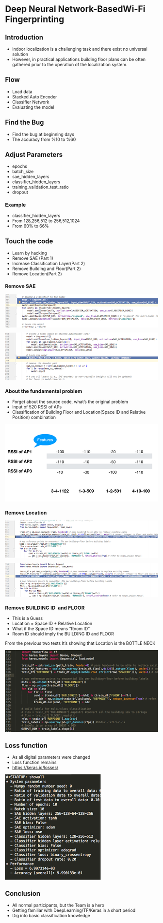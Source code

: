 # Deep Neural Network-BasedWi-Fi Fingerprinting

## Introduction

* Indoor localization is a challenging task and there exist no universal solution
* However, in practical applications building floor plans can be often gathered prior to the operation of the localization system.

## Flow

* Load data
* Stacked Auto Encoder
* Classifier Network
* Evaluating the model

## Find the Bug

* Find the bug at beginning days
* The accuracy from %10 to %60

## Adjust Parameters

* epochs
* batch_size
* sae_hidden_layers
* classifier_hidden_layers
* training_validation_test_ratio
* dropout

### Example

* classifier_hidden_layers
* From 128,256,512 to 256,512,1024
* From 60% to 66%

## Touch the code

* Learn by hacking
* Remove SAE (Part 1)
* Increase Classification Layer(Part 2)
* Remove Building and Floor(Part 2)
* Remove Location(Part 2)


### Remove SAE

![Remove SAE1](remove_sae1.png)

![Remove SAE1](remove_sae2.png)

### About the fundamental problem

* Forget about the source code, what’s the original problem
* Input of 520 RSSI of APs
* Classification of Building Floor and Location(Space ID and Relative Position) combination

![fundamental problem](fundamental.png)

### Remove Location

![remove_location](remove_location.png)

![remove_location_before](remove_location_before.png)


### Remove BUILDING ID  and FLOOR

* This is a Guess
* Location = Space ID + Relative Location
* What if the Space ID means “Room ID”
* Room ID should imply the BUILDING ID and FLOOR

From the previous two tests It’s showing that Location is the BOTTLE NECK

![remove_building_floor](remove_building_floor.png)

## Loss function

* As all digital parameters were changed
* Loss function remains
* https://keras.io/losses/

![best_result](best_result.png)

## Conclusion

* All normal participants, but the Team is a hero
* Getting familiar with DeepLearning/TF/Keras in a short period
* Dig into basic classification knowledge
